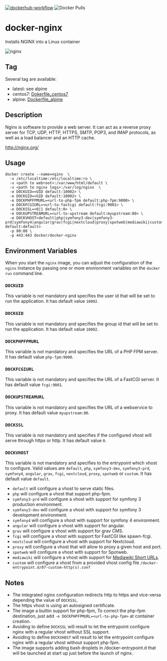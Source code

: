 [![dockerhub-workflow](https://github.com/digrouz/docker-nginx/actions/workflows/dockerhub.yml/badge.svg)](https://github.com/digrouz/docker-nginx/actions/workflows/dockerhub.yml)
![Docker Pulls](https://img.shields.io/docker/pulls/digrouz/nginx)

# docker-nginx
Installs NGINX into a  Linux container

![nginx](https://assets.wp.nginx.com/wp-content/themes/nginx-theme/assets/img//logo.png)

## Tag
Several tag are available:
* latest: see alpine
* centos7: [Dokerfile_centos7](https://github.com/digrouz/docker-nginx/blob/master/Dockerfile_centos7)
* alpine: [Dockerfile_alpine](https://github.com/digrouz/docker-nginx/blob/master/Dockerfile_alpine)

## Description

Nginx is software to provide a web server. It can act as a reverse proxy server for TCP, UDP, HTTP, HTTPS, SMTP, POP3, and IMAP protocols, as well as a load balancer and an HTTP cache.


http://nginx.org/

## Usage

    docker create --name=nginx  \
      -v /etc/localtime:/etc/localtime:ro \
      -v <path to webroot>:/var/www/html/default \
      -v <path to nginx logs>:/var/log/nginx  \
      -e DOCKUID=<UID default:10002> \
      -e DOCKGID=<GID default:10002> \
      -e DOCKPHPFPMURL=<url-to-php-fpm default:php-fpm:9000> \
      -e DOCKFCGIURL=<url-to-fastcgi default:fcgi:9001> \
      -e DOCKSSL=<0|1 default:0> \
      -e DOCKUPSTREAMURL=<url-to-upstream default:myupstream:80> \
      -e DOCKVHOST<default|php|symfony3-dev|symfony3-prd|symfony4|angular|grav|fcgi|nextcloud|proxy|spotweb|mediawiki|custom default:default>
      -p 80:80 \
      -p 443:443 docker/docker-nginx

## Environment Variables

When you start the `nginx` image, you can adjust the configuration of the `nginx` instance by passing one or more environment variables on the `docker run` command line.

### `DOCKUID`

This variable is not mandatory and specifies the user id that will be set to run the application. It has default value `10002`.

### `DOCKGID`

This variable is not mandatory and specifies the group id that will be set to run the application. It has default value `10002`.

### `DOCKPHPFPMURL`

This variable is not mandatory and specifies the URL of a PHP FPM server. It has default value `php-fpm:9000`.

### `DOCKFCGIURL`

This variable is not mandatory and specifies the URL of a FastCGI server. It has default value `fcgi:9001`.

### `DOCKUPSTREAMURL`

This variable is not mandatory and specifies the URL of a webservice to proxy. It has default value `myupstream:80`.

### `DOCKSSL`

This variable is not mandatory and specifies if the configured vhost will serve through https or http. It has default value `0`.

### `DOCKVHOST`

This variable is not mandatory and specifies to the entrypoint which vhost to configure. Valid values are `default`, `php`, `symfony3-dev`, `symfony3-prd`, `symfony4`, `angular`, `grav`, `fcgi`, `nextcloud`, `proxy`, `spotweb` or `custom`. It has default value `default`.
* `default` will configure a vhost to serve static files.
* `php` will configure a vhost that support php-fpm.
* `symfony3-prd` will configure a vhost with support for symfony 3 production environment.
* `symfony3-dev` will configure a vhost with support for symfony 3 development environment.
* `symfony4` will configure a vhost with support for symfony 4 environment.
* `angular` will configure a vhost with support for angular.
* `grav` will configure a vhost with support for grav CMS.
* `fcgi` will configure a vhost with support for FastCGI like spawn-fcgi.
* `nextcloud` will configure a vhost with support for Nextcloud.
* `proxy` will configure a vhost that will allow to proxy a given host and port.
* `spotweb` will configure a vhost with support for Spotweb.
* `mediawiki` will configure a vhost with support for [Mediawiki Short URLs][1].
* `custom` will configure a vhost from a provided vhost config file `/docker-entrypoint.d/07-custom-http(s).conf`

## Notes

* The integrated nginx configuration redirects http to https and vice-versa depending the value of `DOCKSSL`.
* The https vhost is using an autosigned certificate.
* The image a builtin support for php-fpm, To correct the php-fpm destination, just add `-e DOCKPHPFPMURL=<url-to-php-fpm>` at container creation.
* Avoiding to define `DOCKSSL` will result to let the entrypoint configure nginx with a regular vhost without SSL support.
* Avoiding to define `DOCKVHOST` will result to let the entrypoint configure nginx with a regular vhost without support php-fpm.
* The image supports adding bash droplets in /docker-entrypoint.d that will be launched at start up just before the launch of nginx.

[1]: https://www.mediawiki.org/wiki/Manual:Short_URL/Nginx
